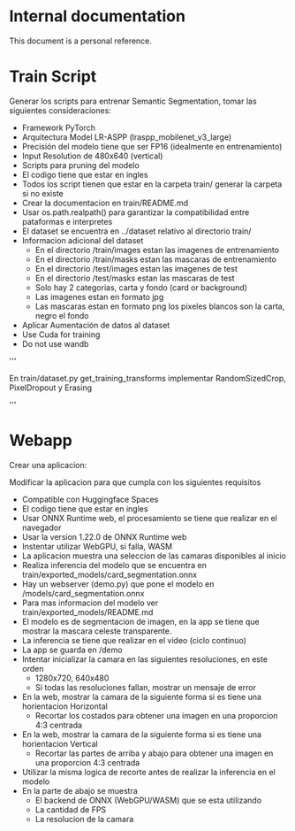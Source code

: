 # Internal documentation

This document is a personal reference.

# Train Script

Generar los scripts para entrenar Semantic Segmentation, tomar las siguientes consideraciones:

- Framework PyTorch
- Arquitectura Model LR-ASPP (lraspp_mobilenet_v3_large)
- Precisión del modelo tiene que ser FP16 (idealmente en entrenamiento)
- Input Resolution de 480x640 (vertical)
- Scripts para pruning del modelo
- El codigo tiene que estar en ingles
- Todos los script tienen que estar en la carpeta train/ generar la carpeta si no existe
- Crear la documentacion en train/README.md
- Usar os.path.realpath() para garantizar la compatibilidad entre pataformas e interpretes
- El dataset se encuentra en ../dataset relativo al directorio train/
- Informacion adicional del dataset
  - En el directorio /train/images estan las imagenes de entrenamiento
  - En el directorio /train/masks estan las mascaras de entrenamiento
  - En el directorio /test/images estan las imagenes de test
  - En el directorio /test/masks estan las mascaras de test
  - Solo hay 2 categorias, carta y fondo (card or background)
  - Las imagenes estan en formato jpg
  - Las mascaras estan en formato png los pixeles blancos son la carta, negro el fondo
- Aplicar Aumentación de datos al dataset
- Use Cuda for training 
- Do not use wandb

'''

En train/dataset.py get_training_transforms implementar RandomSizedCrop, PixelDropout y Erasing

'''

# Webapp

Crear una aplicacion:


Modificar la aplicacion para que cumpla con los siguientes requisitos

- Compatible con Huggingface Spaces
- El codigo tiene que estar en ingles
- Usar ONNX Runtime web, el procesamiento se tiene que realizar en el navegador
- Usar la version 1.22.0 de ONNX Runtime web
- Instentar utilizar WebGPU, si falla, WASM
- La aplicacion muestra una seleccion de las camaras disponibles al inicio
- Realiza inferencia del modelo que se encuentra en train/exported_models/card_segmentation.onnx
- Hay un webserver (demo.py) que pone el modelo en /models/card_segmentation.onnx
- Para mas informacion del modelo ver train/exported_models/README.md
- El modelo es de segmentacion de imagen, en la app se tiene que mostrar la mascara celeste transparente.
- La inferencia se tiene que realizar en el video (ciclo continuo)
- La app se guarda en /demo
- Intentar inicializar la camara en las siguientes resoluciones, en este orden
  - 1280x720, 640x480
  - Si todas las resoluciones fallan, mostrar un mensaje de error
- En la web, mostrar la camara de la siguiente forma si es tiene una horientacion Horizontal
  - Recortar los costados para obtener una imagen en una proporcion 4:3 centrada
- En la web, mostrar la camara de la siguiente forma si es tiene una horientacion Vertical
  - Recortar las partes de arriba y abajo para obtener una imagen en una proporcion 4:3 centrada
- Utilizar la misma logica de recorte antes de realizar la inferencia en el modelo
- En la parte de abajo se muestra 
  - El backend de ONNX (WebGPU/WASM) que se esta utilizando 
  - La cantidad de FPS
  - La resolucion de la camara